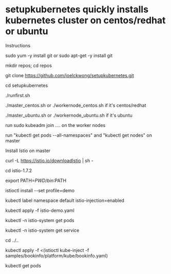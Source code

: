# setupkubernetes quickly installs kubernetes cluster on centos/redhat or ubuntu
Instructions

sudo yum -y install git or sudo apt-get -y install git

mkdir repos; cd repos

git clone https://github.com/joelckwong/setupkubernetes.git

cd setupkubernetes

./runfirst.sh

./master_centos.sh or ./workernode_centos.sh if it's centos/redhat

./master_ubuntu.sh or ./workernode_ubuntu.sh if it's ubuntu

run sudo kubeadm join .... on the worker nodes

run "kubectl get pods --all-namespaces" and "kubectl get nodes" on master

Install Istio on master

curl -L https://istio.io/downloadIstio | sh -

cd istio-1.7.2

export PATH=$PWD/bin:$PATH

istioctl install --set profile=demo

kubectl label namespace default istio-injection=enabled

kubectl apply -f istio-demo.yaml

kubectl -n istio-system get pods

kubectl -n istio-system get service

cd ../..

kubectl apply -f <(istioctl kube-inject -f samples/bookinfo/platform/kube/bookinfo.yaml)

kubectl get pods
